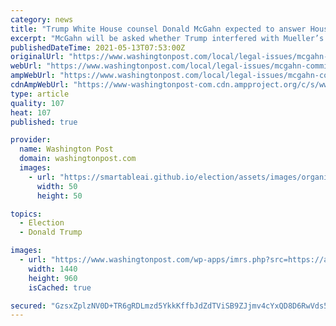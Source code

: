 ```yaml
---
category: news
title: "Trump White House counsel Donald McGahn expected to answer House committee questions ‘as soon as possible’"
excerpt: "McGahn will be asked whether Trump interfered with Mueller’s Russia investigation. House Democrats have been fighting for years to enforce a subpoena for his testimony."
publishedDateTime: 2021-05-13T07:53:00Z
originalUrl: "https://www.washingtonpost.com/local/legal-issues/mcgahn-committee-interview-subpoena/2021/05/12/d3b2217a-b38d-11eb-a980-a60af976ed44_story.html"
webUrl: "https://www.washingtonpost.com/local/legal-issues/mcgahn-committee-interview-subpoena/2021/05/12/d3b2217a-b38d-11eb-a980-a60af976ed44_story.html"
ampWebUrl: "https://www.washingtonpost.com/local/legal-issues/mcgahn-committee-interview-subpoena/2021/05/12/d3b2217a-b38d-11eb-a980-a60af976ed44_story.html?outputType=amp"
cdnAmpWebUrl: "https://www-washingtonpost-com.cdn.ampproject.org/c/s/www.washingtonpost.com/local/legal-issues/mcgahn-committee-interview-subpoena/2021/05/12/d3b2217a-b38d-11eb-a980-a60af976ed44_story.html?outputType=amp"
type: article
quality: 107
heat: 107
published: true

provider:
  name: Washington Post
  domain: washingtonpost.com
  images:
    - url: "https://smartableai.github.io/election/assets/images/organizations/washingtonpost.com-50x50.jpg"
      width: 50
      height: 50

topics:
  - Election
  - Donald Trump

images:
  - url: "https://www.washingtonpost.com/wp-apps/imrs.php?src=https://arc-anglerfish-washpost-prod-washpost.s3.amazonaws.com/public/TJLL2AUPQAI6RPGVTWIRY6CMHA.jpg&w=1440"
    width: 1440
    height: 960
    isCached: true

secured: "GzsxZplzNV0D+TR6gRDLmzd5YkkKffbJdZdTViSB9ZJjmv4cYxQD8D6RwVds5wwvIHk1UfrgCwEdSdV/H3rwrRYjW4aHI91SWsUVWL5MWtZHW6mn/5OkAhEhyrZB7RBx9cRn5qY8KTL2ivwtOFtl+Ul8AZ8FbtQmRoYiN6ajWIMKdWDzalrhZCimFuO0BY4s2HTxWl+kqRu0j1pgpH4b2pRRoAWnYCG8RvXHf/7XAZ15qCacDRtwhs89v3hA9xHe2SeVnnnawE2Kt9NH1Bha2V3ZA6grJAtQUSl4MzarNIHTtBlMdMGbpof02CO+2/SL+sGPRAD38NvkUyOHKSv2q7cWuTwg/LUl2A7SnmRoMT4=;+62sXxvCYbmObEThu+c1WA=="
---
```


